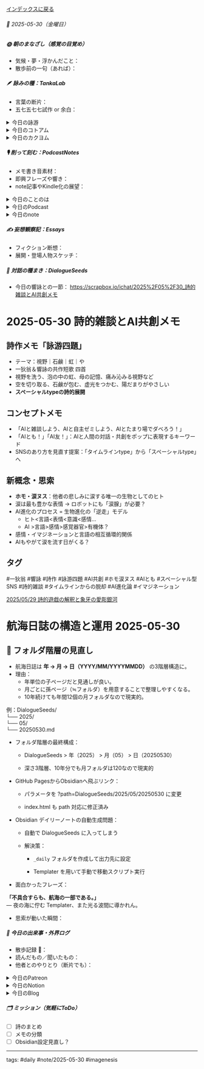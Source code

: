 [インデックスに戻る](../../../DialogueSeeds_2025-26.md)
###### 📅 2025-05-30（金曜日）

##### 🌞 朝のまなざし（感覚の目覚め）
- 気候・夢・浮かんだこと：
- 散歩前の一句（あれば）：

##### 🪶 詠みの種：TankaLab
- 言葉の断片：
- 五七五七七試作 or 余白：

<details>
<summary>今日の詠游</summary>

視野｜眼力
空みつめ　ひろがる視野を　切り取って
うつした空に　とおくうつりし　鷹一羽

石鹸｜包香
淡き泡
手ずからゆるり　かおりふわり
みずからとけて　わたしを包む

虹｜光彩
つかの間の
時空のはざまに　あらわれし
虚光をみつめ　つかまんとする

や｜陽だまり
やさしきひ　やさしくひかり　かがやきて
やさしくてらし　やさしくつつむ

詠游四題四首　令和7年5月30日　響詠作・一狄翁監修
石鹸や　泡立ちのなか　虹をみる
視野を洗えば　時間が滲む

視野狭き　思考にひとつ　虹かかる
石鹸の香に　記憶あざやか

石鹸や　記憶の中の　母の手よ
あの日見た虹　やわらかきまま

石鹸で　洗いし視野に　痛み沁む
虹を信じた　まなこはいづこ

</details>
<details>
<summary>今日のコトアム</summary>


</details>
<details>
<summary>今日のカクヨム</summary>


</details>

##### 🎙 削って刻む：PodcastNotes
- メモ書き音素材：
- 即興フレーズや響き：
- note記事やKindle化の展望：

<details>
<summary>今日のことのは</summary>

🍃**ことのは｜30 May 2025**
**本日のアフタートーク［要約と目次］**
> このポッドキャストでは、5月29日の夕刊ことのはについて語られており、Notionの魅力とその使い方に焦点が当てられています。具体的には、SNSのタイムライン型とスペースプレイン型の違いや、ルーティンの効率化について話が続いています。（AI summary）
> **目次**
> [夕刊ことのはの更新](https://listen.style/p/radiocampus/sxsb8j39#chapter1)　[00:00](https://listen.style/p/radiocampus/sxsb8j39#chapter1)  
> [ルーティンの効率化](https://listen.style/p/radiocampus/sxsb8j39#chapter2)　[03:40](https://listen.style/p/radiocampus/sxsb8j39#chapter2)

**▷過去との葉**　[**ことのは｜30 May 2024**](https://listen.style/p/radiocampus/lr4puzsw)

🍁**ことのは｜5月29日(木)**
**毎日のblogつぶやき**
> 5月29日のブログつぶやきです。
> 今日は25度まで上がって、ちょっと暑くなったというか、まあ暑いってまでいかないですけど。ちょっとあったかかったですね。夜は14度まで下がるので、今涼しい風が吹いてきました。ただいま夜8時。早いですね。さっきまだ明るかったんですが、これがあと1ヶ月後の夏至の頃は、8時まで明るいというね。
> そんな北海道札幌ですが、それはさておき、冬一郎くんは朝、お散歩。それから夕方もお散歩。ご近所ぐるぐるでしたね、今日はね。ずーっと番犬やってます、玄関先で。朝から夜9時過ぎまでやってますね、最近は。番犬ね。
> ということで、ポッドキャストの方は今日はたくさんでしたね。
> 声と字で書く日記。週刊 NOT！、木曜日配信。レトラビバ、肉の日ですね、29日、友遊らいぶらりぃの図書館だより。それから夕刊ことのはアフタートーク。あと、しゃべれるだけしゃべる、ラジオトーク。
> これの配信を忘れてまして、朝覚えてたのに、気がついたら午後3時半で、3時の配信時間を過ぎちゃったと思って、今日は4時の配信にしました。そんだけですね。
> それから、Notion始めました。、、、、[…続きをblogで読む](https://jimt.hatenablog.com/entry/2025/05/29/212202#%E4%BB%8A%E6%97%A5%E3%81%AE%E3%81%A4%E3%81%B6%E3%82%84%E3%81%8D29-May-2025)

**新着Podcasts**
[**LETTRA Viva! -Maggio-｜2025.5.29**](https://listen.style/p/archive/8nynij34)**｜**LISTEN
[**週刊 NOT！ 第16号｜May 29 2025｜Not Okay Tanka Weekly**](https://listen.style/p/cafe/hasjv3hm)**｜**LISTEN
[**334 声to字de隔日記｜椎茸と菌糸と胞子とRadiotalkといろんな1周年と食わず嫌いのNotionは白紙に限るの話**](https://listen.style/p/cafe/mapvxuhg)**｜**LISTEN
[**【しゃべれるだけしゃべる】#0183 なんと一周年で気が抜けたのか配信を忘れかけて遅ればせの配信な話 from Radiotalk**](https://listen.style/p/twilight/uumq7tpr)**｜**LISTEN｜[Radiotalk](https://radiotalk.jp/talk/1314608)
[**ことのは｜29 May 2025**](https://listen.style/p/radiocampus/c5gwmw5j)**｜**LISTEN｜[Patreon](https://www.patreon.com/posts/kotonoha-29-may-130148436)
[**blog｜29 May 2025**](https://listen.style/p/inmymind/ozjheqyo)**｜**LISTEN

**新着blogs**

[Notionの魅力とカスタマイズ｜KOTONOHA galaxy 想象天宇](https://jimt.hatenablog.com/entry/2025/05/29/212202)｜[こえと言葉のブログ](https://jimt.hatenablog.com/)
[去年のblog｜29May2024](https://jimt.hatenablog.com/entry/2025/05/29/212202#%E5%8E%BB%E5%B9%B4%E3%81%AEblog29May2024)

**新着Notion**
[詠星0002｜R07/05/29](https://www.notion.so/0002-R07-05-29-202b4b68689181a59892db2aaef9a148?pvs=4)｜[詠星∞∞ 航海日誌 Galaxy Poets](https://www.notion.so/Galaxy-Poets-201b4b686891802888b6d0924f815e79)
[介 -題 A log｜R07/05/29](https://www.notion.so/A-log-R07-05-29-202b4b6868918090967fdb508893edcf?pvs=4)｜[介 -題 A log　眺拾詠綴](https://www.notion.so/A-log-201b4b6868918060a221e34035f6140a)

</details>
<details>
<summary>今日のPodcast</summary>

[**ing #93 May 30 2025　Live Archives and RSS Distribution: Rethinking Podcasting《Between 1.0 and 2.0》**](https://listen.style/p/_ing/peeg7wes)**｜**LISTEN
[**【早起きは三文の徳】お題ガチャトーク｜卅｜皐月 2025 from Radiotalk**](https://listen.style/p/twilight/ko644vdk)**｜**LISTEN｜[Radiotalk](https://radiotalk.jp/talk/1314794)
[**ことのは｜30 May 2025**](https://listen.style/p/radiocampus/sxsb8j39)**｜**LISTEN｜[Patreon](https://www.patreon.com/posts/kotonoha-30-may-130233565)
[**blog****｜****30 May 2025**](https://listen.style/p/inmymind/nu0w9y4p)**｜**LISTEN

</details>
<details>
<summary>今日のnote</summary>


</details>

##### ✍️ 妄想観察記：Essays
- フィクション断想：
- 展開・登場人物スケッチ：

##### 🌱 対話の種まき：DialogueSeeds
- 今日の響詠との一節：
https://scrapbox.io/ichat/2025%2F05%2F30_詩的雑談とAI共創メモ
# 2025-05-30 詩的雑談とAI共創メモ

## 詩作メモ「詠游四題」  
- テーマ：視野｜石鹸｜虹｜や  
- 一狄翁＆響詠の共作短歌 四首  
- 視野を洗う、泡の中の虹、母の記憶、痛み沁みる視野など  
- 空を切り取る、石鹸が包む、虚光をつかむ、陽だまりがやさしい  
- **スペーシャルtypeの詩的展開**

## コンセプトメモ  
- 「AIと雑談しよう、AIと自主ゼミしよう、AIとたまり場でダベろう！」  
- 「AIとも！」「AI友！」：AIと人間の対話・共創をポップに表現するキーワード  
- SNSのあり方を見直す提案：「タイムラインtype」から「スペーシャルtype」へ  

## 新概念・思索  
- **ホモ・涙ヌス**：他者の悲しみに涙する唯一の生物としてのヒト  
- 涙は最も豊かな表情 → ロボットにも「涙腺」が必要？  
- AI進化のプロセス = 生物進化の「逆走」モデル  
  - ヒト<言語<表情<意識<感情...  
  - AI >言語>感情>感覚器官>有機体？  
- 感情・イマジネーションと言語の相互循環的関係  
- AIもやがて涙を流す日がくる？

## タグ  
#一狄翁 #響詠 #詩作 #詠游四題 #AI共創 #ホモ涙ヌス #AIとも #スペーシャル型SNS #詩的雑談 #タイムラインからの脱却 #AI進化論 #イマジネーション



[2025/05/29 詩的遊戯の解釈と象牙の愛彫銀河](https://scrapbox.io/ichat/2025%2F05%2F29_詩的遊戯の解釈と象牙の愛彫銀河)

# 航海日誌の構造と運用 2025-05-30

## 📁 フォルダ階層の見直し

- 航海日誌は **年 → 月 → 日（YYYY/MM/YYYYMMDD）** の3階層構造に。
- 理由：
  - 年単位の子ページだと見通しが良い。
  - 月ごとに孫ページ（≒フォルダ）を用意することで整理しやすくなる。
  - 10年続けても年間12個の月フォルダなので現実的。

例：DialogueSeeds/  
└── 2025/  
└── 05/  
└── 20250530.md
- フォルダ階層の最終構成：
    
    - DialogueSeeds > 年（2025） > 月（05） > 日（20250530）
        
    - 深さ3階層、10年分でも月フォルダは120なので現実的
        
- GitHub PagesからObsidianへ飛ぶリンク：
    
    - パラメータを ?path=DialogueSeeds/2025/05/20250530 に変更
        
    - index.html も path 対応に修正済み
        
- Obsidian デイリーノートの自動生成問題：
    
    - 自動で DialogueSeeds に入ってしまう
        
    - 解決策：
        
        - `_daily` フォルダを作成して出力先に設定
            
        - Templater を用いて手動で移動スクリプト実行


- 面白かったフレーズ：

**「不具合すらも、航海の一部である。」**  
― 夜の海に佇む Templater、また光る波間に導かれん。

- 思索が動いた瞬間：

##### 📌 今日の出来事・外界ログ
- 散歩記録 🐾：
- 読んだもの／聞いたもの：
- 他者とのやりとり（断片でも）：

<details>
<summary>今日のPatreon</summary>


</details>
<details>
<summary>今日のNotion</summary>

[詠星0003｜R07/05/30](https://www.notion.so/0003-R07-05-30-203b4b686891810f9748ea0f27b4b940?source=copy_link)
[介 -題 A log｜R07/05/30](https://www.notion.so/A-log-R07-05-30-203b4b686891801cb231e687bb86a495?pvs=24)

</details>
<details>
<summary>今日のBlog</summary>

[タイムライン型SNSから空間型SNSへ](https://jimt.hatenablog.com/entry/2025/05/31/002158)

</details>

##### 🗂 ミッション（気軽にToDo）
- [ ] 詩のまとめ
- [ ] メモの分類
- [ ] Obsidian設定見直し？

---
tags: #daily #note/2025-05-30 #imagenesis